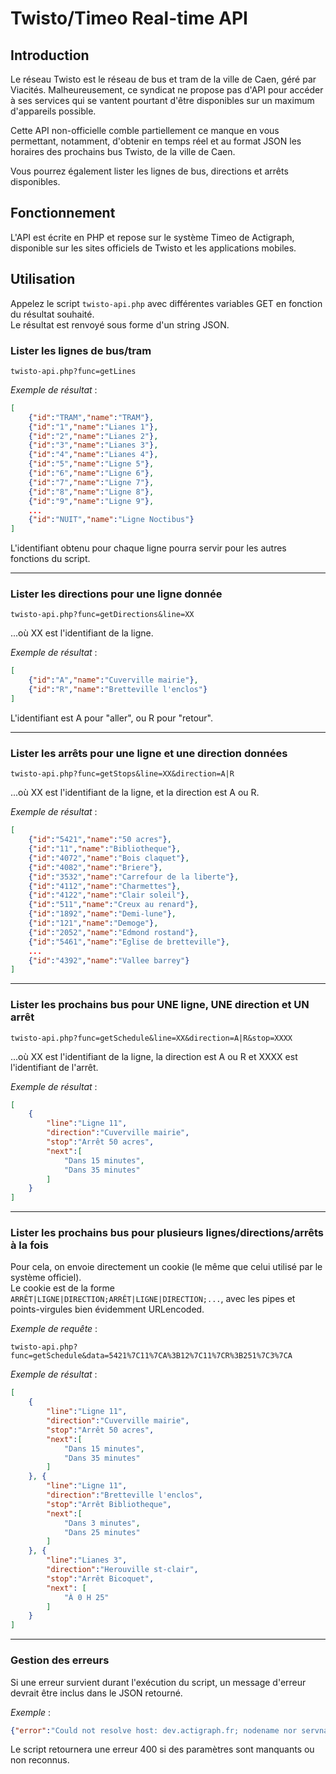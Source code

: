 # Twisto/Timeo Real-time API

## Introduction

Le réseau Twisto est le réseau de bus et tram de la ville de Caen, géré par Viacités. Malheureusement, ce syndicat ne propose pas d'API pour accéder à ses services qui se vantent pourtant d'être disponibles sur un maximum d'appareils possible.

Cette API non-officielle comble partiellement ce manque en vous permettant, notamment, d'obtenir en temps réel et au format JSON les horaires des prochains bus Twisto, de la ville de Caen.

Vous pourrez également lister les lignes de bus, directions et arrêts disponibles.

## Fonctionnement

L'API est écrite en PHP et repose sur le système Timeo de Actigraph, disponible sur les sites officiels de Twisto et les applications mobiles.

## Utilisation

Appelez le script `twisto-api.php` avec différentes variables GET en fonction du résultat souhaité.  
Le résultat est renvoyé sous forme d'un string JSON.

### Lister les lignes de bus/tram

	twisto-api.php?func=getLines

*Exemple de résultat* :

```json
[
	{"id":"TRAM","name":"TRAM"},
	{"id":"1","name":"Lianes 1"},
	{"id":"2","name":"Lianes 2"},
	{"id":"3","name":"Lianes 3"},
	{"id":"4","name":"Lianes 4"},
	{"id":"5","name":"Ligne 5"},
	{"id":"6","name":"Ligne 6"},
	{"id":"7","name":"Ligne 7"},
	{"id":"8","name":"Ligne 8"},
	{"id":"9","name":"Ligne 9"},
	...
	{"id":"NUIT","name":"Ligne Noctibus"}
]
```

L'identifiant obtenu pour chaque ligne pourra servir pour les autres fonctions du script.

----------------------------------------

### Lister les directions pour une ligne donnée

	twisto-api.php?func=getDirections&line=XX

...où XX est l'identifiant de la ligne.

*Exemple de résultat* :

```json
[
	{"id":"A","name":"Cuverville mairie"},
	{"id":"R","name":"Bretteville l'enclos"}
]
```

L'identifiant est A pour "aller", ou R pour "retour".

----------------------------------------

### Lister les arrêts pour une ligne et une direction données

	twisto-api.php?func=getStops&line=XX&direction=A|R

...où XX est l'identifiant de la ligne, et la direction est A ou R.

*Exemple de résultat* :

```json
[
	{"id":"5421","name":"50 acres"},
	{"id":"11","name":"Bibliotheque"},
	{"id":"4072","name":"Bois claquet"},
	{"id":"4082","name":"Briere"},
	{"id":"3532","name":"Carrefour de la liberte"},
	{"id":"4112","name":"Charmettes"},
	{"id":"4122","name":"Clair soleil"},
	{"id":"511","name":"Creux au renard"},
	{"id":"1892","name":"Demi-lune"},
	{"id":"121","name":"Demoge"},
	{"id":"2052","name":"Edmond rostand"},
	{"id":"5461","name":"Eglise de bretteville"},
	...
	{"id":"4392","name":"Vallee barrey"}
]
```

----------------------------------------

### Lister les prochains bus pour UNE ligne, UNE direction et UN arrêt

	twisto-api.php?func=getSchedule&line=XX&direction=A|R&stop=XXXX

...où XX est l'identifiant de la ligne, la direction est A ou R et XXXX est l'identifiant de l'arrêt.

*Exemple de résultat* :

```json
[
	{
		"line":"Ligne 11",
		"direction":"Cuverville mairie",
		"stop":"Arrêt 50 acres",
		"next":[
			"Dans 15 minutes", 
			"Dans 35 minutes"
		]
	}
]
```

----------------------------------------

### Lister les prochains bus pour plusieurs lignes/directions/arrêts à la fois

Pour cela, on envoie directement un cookie (le même que celui utilisé par le système officiel).  
Le cookie est de la forme `ARRÊT|LIGNE|DIRECTION;ARRÊT|LIGNE|DIRECTION;...`, avec les pipes et points-virgules bien évidemment URLencoded.

*Exemple de requête* :

	twisto-api.php?func=getSchedule&data=5421%7C11%7CA%3B12%7C11%7CR%3B251%7C3%7CA

*Exemple de résultat* :

```json
[
	{
		"line":"Ligne 11",
		"direction":"Cuverville mairie",
		"stop":"Arrêt 50 acres",
		"next":[
			"Dans 15 minutes", 
			"Dans 35 minutes"
		]
	}, {
		"line":"Ligne 11",
		"direction":"Bretteville l'enclos",
		"stop":"Arrêt Bibliotheque",
		"next":[
			"Dans 3 minutes", 
			"Dans 25 minutes"
		]
	}, {
		"line":"Lianes 3",
		"direction":"Herouville st-clair",
		"stop":"Arrêt Bicoquet",
		"next": [
			"À 0 H 25"
		]
	}
]
```

----------------------------------------

### Gestion des erreurs

Si une erreur survient durant l'exécution du script, un message d'erreur devrait être inclus dans le JSON retourné.

*Exemple* :

```json
{"error":"Could not resolve host: dev.actigraph.fr; nodename nor servname provided, or not known"}
```

Le script retournera une erreur 400 si des paramètres sont manquants ou non reconnus.